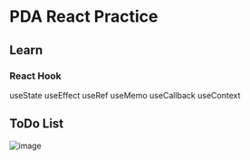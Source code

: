 # PDA React Practice

## Learn

### React Hook
useState
useEffect
useRef
useMemo
useCallback
useContext


## ToDo List

![image](https://github.com/YangJinHyeok/pda-react/assets/101380919/158590cf-1978-452b-8311-1e8bc2647f9c)
